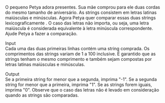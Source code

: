 O pequeno Petya adora presentes. Sua mãe comprou para ele duas cordas do mesmo tamanho de aniversário. As strings consistem em letras latinas maiúsculas e minúsculas. Agora Petya quer comparar essas duas strings lexicograficamente . O caso das letras não importa, ou seja, uma letra maiúscula é considerada equivalente à letra minúscula correspondente. Ajude Petya a fazer a comparação.  

Input  
Cada uma das duas primeiras linhas contém uma string comprada. Os comprimentos das strings variam de 1 a 100 inclusive. É garantido que as strings tenham o mesmo comprimento e também sejam compostas por letras latinas maiúsculas e minúsculas.

Output  
Se a primeira string for menor que a segunda, imprima "-1". Se a segunda string for menor que a primeira, imprima "1". Se as strings forem iguais, imprima "0". Observe que o caso das letras não é levado em consideração quando as strings são comparadas.
